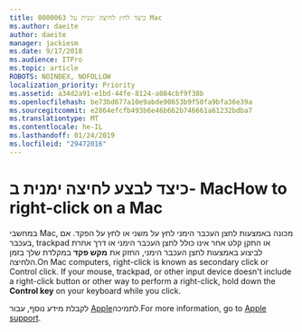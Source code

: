 ```yaml
---
title: 8000063 כיצד לחץ לחיצה ימנית על Mac
ms.author: daeite
author: daeite
manager: jackiesm
ms.date: 9/17/2018
ms.audience: ITPro
ms.topic: article
ROBOTS: NOINDEX, NOFOLLOW
localization_priority: Priority
ms.assetid: a34d2a91-e1bd-44fe-8124-a084cbf9f38b
ms.openlocfilehash: be73bd677a10e9abde90653b9f50fa9bfa36e39a
ms.sourcegitcommit: e2864efcfb493b6e46b662b746661a61232bdba7
ms.translationtype: MT
ms.contentlocale: he-IL
ms.lasthandoff: 01/24/2019
ms.locfileid: "29472016"
---
```

# <a name="how-to-right-click-on-a-mac"></a><span data-ttu-id="fba46-102">כיצד לבצע לחיצה ימנית ב- Mac</span><span class="sxs-lookup"><span data-stu-id="fba46-102">How to right-click on a Mac</span></span>

<span data-ttu-id="fba46-p101">במחשבי Mac, מכונה באמצעות לחצן העכבר הימני לחץ על משני או לחץ על הפקד. אם בעכבר, trackpad או התקן קלט אחר אינו כולל לחצן העכבר הימני או דרך אחרת לביצוע באמצעות לחצן העכבר הימני, החזק את **מקש פקד** במקלדת שלך בזמן הלחיצה.</span><span class="sxs-lookup"><span data-stu-id="fba46-p101">On Mac computers, right-click is known as secondary click or Control click. If your mouse, trackpad, or other input device doesn't include a right-click button or other way to perform a right-click, hold down the **Control key** on your keyboard while you click.</span></span> 
  
<span data-ttu-id="fba46-105">לקבלת מידע נוסף, עבור [Apple](https://go.microsoft.com/fwlink/?linkid=2022220&amp;clcid=0x409)לתמיכה.</span><span class="sxs-lookup"><span data-stu-id="fba46-105">For more information, go to [Apple support](https://go.microsoft.com/fwlink/?linkid=2022220&amp;clcid=0x409).</span></span>
  

